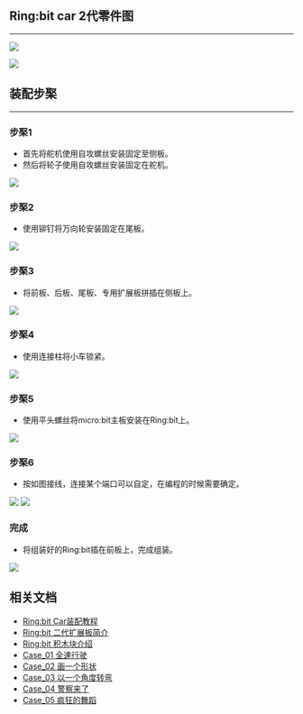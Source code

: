 
## Ring:bit car 2代零件图
---
![](https://i.imgur.com/V2L4Pjh.jpg)

![](https://i.imgur.com/2DuA1A7.jpg)

## 装配步棸
---
### 步棸1 ###

- 首先将舵机使用自攻螺丝安装固定至侧板。
- 然后将轮子使用自攻螺丝安装固定在舵机。

![](https://i.imgur.com/W3VGpPG.jpg)

### 步棸2 ###

- 使用铆钉将万向轮安装固定在尾板。

![](https://i.imgur.com/RCHMJNv.jpg)

### 步棸3 ###

- 将前板、后板、尾板、专用扩展板拼插在侧板上。

![](https://i.imgur.com/Kkk1Bcd.jpg)

### 步棸4 ###

- 使用连接柱将小车锁紧。

![](https://i.imgur.com/xEpdqfP.jpg)

### 步棸5 ###

- 使用平头螺丝将micro:bit主板安装在Ring:bit上。

![](https://i.imgur.com/RAxSlWq.jpg)


### 步棸6 ###

- 按如图接线，连接某个端口可以自定，在编程的时候需要确定。

![](https://i.imgur.com/UwEHU4l.jpg)
![](https://i.imgur.com/Jepmq6y.jpg)

### 完成 ###

- 将组装好的Ring:bit插在前板上，完成组装。

![](https://i.imgur.com/FCt8S8c.jpg)


## 相关文档
- [Ring:bit Car装配教程](//)
- [Ring:bit 二代扩展板简介](//)
- [Ring:bit 积木块介绍](//)
- [Case_01 全速行驶](//)
- [Case_02 画一个形状](//)
- [Case_03 以一个角度转弯](//)
- [Case_04 警察来了](//)
- [Case_05 疯狂的舞蹈](//)
